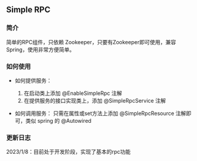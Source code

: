 
## Simple RPC

### 简介
简单的RPC组件，只依赖 Zookeeper，只要有Zookeeper即可使用，兼容Spring，使用非常方便简单。


### 如何使用
- 如何提供服务：
  1. 在启动类上添加 @EnableSimpleRpc 注解
  2. 在提供服务的接口实现类上，添加 @SimpleRpcService 注解
  
- 如何调用服务：
  只需在属性或set方法上添加 @SimpleRpcResource 注解即可，类似 spring 的 @Autowired


### 更新日志
  2023/1/8：目前处于开发阶段，实现了基本的rpc功能

